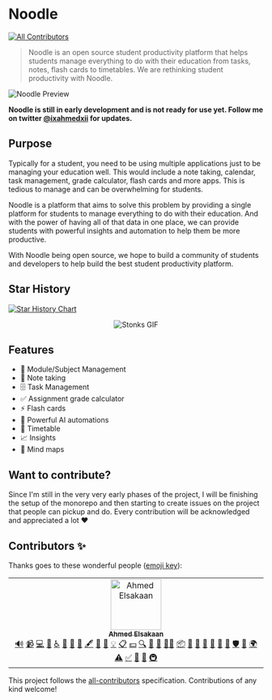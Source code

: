 # Noodle
<!-- ALL-CONTRIBUTORS-BADGE:START - Do not remove or modify this section -->
[![All Contributors](https://img.shields.io/badge/all_contributors-1-orange.svg?style=flat-square)](#contributors-)
<!-- ALL-CONTRIBUTORS-BADGE:END -->

> Noodle is an open source student productivity platform that helps students manage everything to do with their education from tasks, notes, flash cards to timetables. We are rethinking student productivity with Noodle.

![Noodle Preview](https://github.com/ixahmedxi/noodle/blob/main/apps/web/public/preview.png?raw=true)

**Noodle is still in early development and is not ready for use yet. Follow me on twitter [@ixahmedxii](https://twitter.com/ixahmedxii) for updates.**

## Purpose

Typically for a student, you need to be using multiple applications just to be managing your education well. This would include a note taking, calendar, task management, grade calculator, flash cards and more apps. This is tedious to manage and can be overwhelming for students.

Noodle is a platform that aims to solve this problem by providing a single platform for students to manage everything to do with their education. And with the power of having all of that data in one place, we can provide students with powerful insights and automation to help them be more productive.

With Noodle being open source, we hope to build a community of students and developers to help build the best student productivity platform.

## Star History

[![Star History Chart](https://api.star-history.com/svg?repos=ixahmedxi/noodle)](https://star-history.com/#ixahmedxi/noodle)

<div align="center">
  <img src="https://media3.giphy.com/media/v1.Y2lkPTc5MGI3NjExMnBkMmJ5d2FhbHBocm90ams1MzF5dTI5emVtNGhwMTFpdmp3YnZiYiZlcD12MV9pbnRlcm5hbF9naWZfYnlfaWQmY3Q9Zw/YnkMcHgNIMW4Yfmjxr/giphy.gif" alt="Stonks GIF">
</div>

## Features

- 📁 Module/Subject Management
- 📒 Note taking
- 🗄️ Task Management
- ✅ Assignment grade calculator
- ⚡️ Flash cards
- 🤖 Powerful AI automations
- 📆 Timetable
- 📈 Insights
- 🧠 Mind maps

## Want to contribute?

Since I'm still in the very very early phases of the project, I will be finishing the setup of the monorepo and then starting to create issues on the project that people can pickup and do. Every contribution will be acknowledged and appreciated a lot :heart:

## Contributors ✨

Thanks goes to these wonderful people ([emoji key](https://allcontributors.org/docs/en/emoji-key)):

<!-- ALL-CONTRIBUTORS-LIST:START - Do not remove or modify this section -->
<!-- prettier-ignore-start -->
<!-- markdownlint-disable -->
<table>
  <tbody>
    <tr>
      <td align="center" valign="top" width="14.28%"><a href="https://elsakaan.dev"><img src="https://avatars.githubusercontent.com/u/20271968?v=4?s=100" width="100px;" alt="Ahmed Elsakaan"/><br /><sub><b>Ahmed Elsakaan</b></sub></a><br /><a href="#audio-ixahmedxi" title="Audio">🔊</a> <a href="#video-ixahmedxi" title="Videos">📹</a> <a href="https://github.com/ixahmedxi/noodle/commits?author=ixahmedxi" title="Code">💻</a> <a href="https://github.com/ixahmedxi/noodle/commits?author=ixahmedxi" title="Documentation">📖</a> <a href="#a11y-ixahmedxi" title="Accessibility">️️️️♿️</a> <a href="https://github.com/ixahmedxi/noodle/issues?q=author%3Aixahmedxi" title="Bug reports">🐛</a> <a href="#blog-ixahmedxi" title="Blogposts">📝</a> <a href="#business-ixahmedxi" title="Business development">💼</a> <a href="#content-ixahmedxi" title="Content">🖋</a> <a href="#data-ixahmedxi" title="Data">🔣</a> <a href="#design-ixahmedxi" title="Design">🎨</a> <a href="#example-ixahmedxi" title="Examples">💡</a> <a href="#eventOrganizing-ixahmedxi" title="Event Organizing">📋</a> <a href="#financial-ixahmedxi" title="Financial">💵</a> <a href="#fundingFinding-ixahmedxi" title="Funding Finding">🔍</a> <a href="#ideas-ixahmedxi" title="Ideas, Planning, & Feedback">🤔</a> <a href="#maintenance-ixahmedxi" title="Maintenance">🚧</a> <a href="#mentoring-ixahmedxi" title="Mentoring">🧑‍🏫</a> <a href="#platform-ixahmedxi" title="Packaging/porting to new platform">📦</a> <a href="#plugin-ixahmedxi" title="Plugin/utility libraries">🔌</a> <a href="#projectManagement-ixahmedxi" title="Project Management">📆</a> <a href="#promotion-ixahmedxi" title="Promotion">📣</a> <a href="#question-ixahmedxi" title="Answering Questions">💬</a> <a href="#research-ixahmedxi" title="Research">🔬</a> <a href="https://github.com/ixahmedxi/noodle/pulls?q=is%3Apr+reviewed-by%3Aixahmedxi" title="Reviewed Pull Requests">👀</a> <a href="#security-ixahmedxi" title="Security">🛡️</a> <a href="#tool-ixahmedxi" title="Tools">🔧</a> <a href="#translation-ixahmedxi" title="Translation">🌍</a> <a href="https://github.com/ixahmedxi/noodle/commits?author=ixahmedxi" title="Tests">⚠️</a> <a href="#tutorial-ixahmedxi" title="Tutorials">✅</a> <a href="#talk-ixahmedxi" title="Talks">📢</a> <a href="#userTesting-ixahmedxi" title="User Testing">📓</a> <a href="#infra-ixahmedxi" title="Infrastructure (Hosting, Build-Tools, etc)">🚇</a></td>
    </tr>
  </tbody>
</table>

<!-- markdownlint-restore -->
<!-- prettier-ignore-end -->

<!-- ALL-CONTRIBUTORS-LIST:END -->

This project follows the [all-contributors](https://github.com/all-contributors/all-contributors) specification. Contributions of any kind welcome!